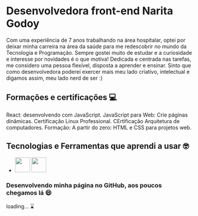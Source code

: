 # Desenvolvedora front-end Narita Godoy 

Com uma experiência de 7 anos trabalhando na área hospitalar, optei por deixar minha carreira na área da saúde
para me redescobrir no mundo da Tecnologia e Programação. Sempre gostei muito de estudar e a curiosidade e interesse por novidades é o que motiva! 
Dedicada e centrada nas tarefas, me considero uma pessoa flexível, disposta a aprender e ensinar. 
Sinto que como desenvolvedora poderei exercer mais meu lado criativo, intelectual e digamos assim, meu lado nerd de ser :)

## Formações e certificações 💻

React: desenvolvendo com JavaScript.
JavaScript para Web: Crie páginas dinâmicas.
Certificação Linux Professional.
CErtificação Arquitetura de computadores. 
Formação: A partir do zero: HTML e CSS para projetos web.

## Tecnologias e Ferramentas que aprendi a usar 🤓

* <img src="https://cdn.jsdelivr.net/gh/devicons/devicon/icons/html5/html5-original.svg" width="40" height="40" />  <img src="https://cdn.jsdelivr.net/gh/devicons/devicon/icons/css3/css3-original.svg"  width="40" height="40" />

### Desenvolvendo minha página no GitHub, aos poucos chegamos lá 😄 

loading... ⌛


          


<!---
naritagodoy/naritagodoy is a ✨ special ✨ repository because its `README.md` (this file) appears on your GitHub profile.
You can click the Preview link to take a look at your changes.
--->
